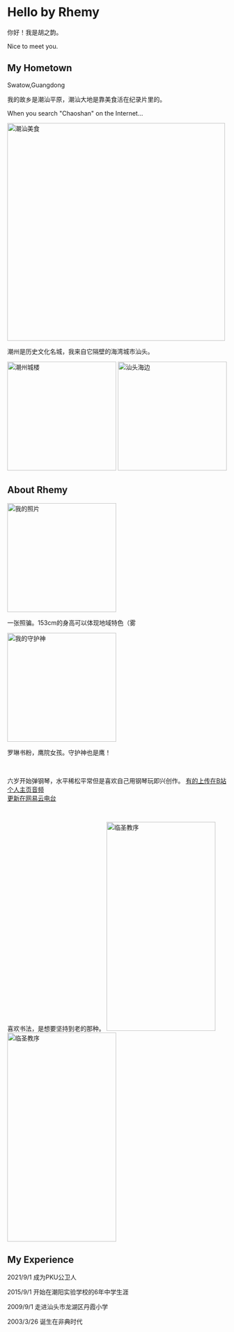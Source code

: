 <html lang="zh-cn">
<head>
 <meta charset="UTF-8">
 <title>Hello by Rhemy</title>
  <script defer src="https://use.fontawesome.com/releases/v5.0.10/js/all.js" integrity="sha384-slN8GvtUJGnv6ca26v8EzVaR9DC58QEwsIk9q1QXdCU8Yu8ck/tL/5szYlBbqmS+" crossorigin="anonymous"></script>
<link href='https://fonts.googleapis.com/css?family=Josefin+Sans:300' rel='stylesheet' type='text/css'>
  <script src="http://html5shiv.googlecode.com/svn/trunk/html5.js"></script>

  <script type="text/javascript">window.PUSH_GLOBAL = {geo_ip_country: 'CN' };</script>
<!-- Google Tag Manager for WordPress by gtm4wp.com -->
<script data-cfasync="false" data-pagespeed-no-defer type="text/javascript">//<![CDATA[
var gtm4wp_datalayer_name = "dataLayer";
var dataLayer = dataLayer || [];
//]]>
</script>
  </head>
  <h1>Hello by Rhemy</h1>
  <p>你好！我是胡之韵。</p>
<p>Nice to meet you.</p>
 
 <h2>My Hometown</h2>
 <p>Swatow,Guangdong</p>
  <p>我的故乡是潮汕平原，潮汕大地是靠美食活在纪录片里的。</p>
 <p>When you search "Chaoshan" on the Internet...</p>
 <img src="https://i.imgur.com/aOgu1A4.png" alt="潮汕美食" width="500">
 <p>潮州是历史文化名城，我来自它隔壁的海湾城市汕头。</p>
 <img src="https://idle-moment.com/wp-content/uploads/2018/10/GR015216-1.jpg" alt="潮州城楼" width="250">
 <img src="https://img.phb123.com/uploads/allimg/170804/19-1FP41KI5527.jpg" alt="汕头海边" width="250">
 
 <h2>About Rhemy</h2>

 <img src="https://i.imgur.com/B37x8CG.jpeg" alt="我的照片" width="250">
  <p>一张照骗。153cm的身高可以体现地域特色（雾</p>

 <img src="https://i.imgur.com/pqK5G8L.png" alt="我的守护神" width="250">
  <p>罗琳书粉，鹰院女孩。守护神也是鹰！</p>
 <br>
 <p>六岁开始弹钢琴，水平稀松平常但是喜欢自己用钢琴玩即兴创作。
<a href="https://space.bilibili.com/228364449/audio" target="_blank">有的上传在B站个人主页音频</a>
 <br>
  <a href="https://music.163.com/#/djradio?id=794846770" target="_blank">更新在网易云电台</a></p>
<br>
 <p>喜欢书法，是想要坚持到老的那种。
 <img src="https://i.imgur.com/ijdmKOP.jpg" alt="临圣教序" width="250" height="480">
 <img src="https://i.imgur.com/qIjUJPs.jpg" alt="临圣教序" width="250" height="480">
 </p>
 <h2>My Experience</h2>
 <p>2021/9/1 成为PKU公卫人</p>
 <p>2015/9/1 开始在潮阳实验学校的6年中学生涯</p>
 <p>2009/9/1 走进汕头市龙湖区丹霞小学</p>
 <p>2003/3/26 诞生在非典时代</p>
